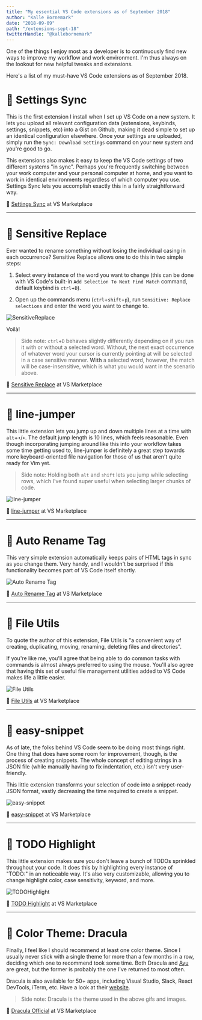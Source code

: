 ```yaml
---
title: "My essential VS Code extensions as of September 2018"
author: "Kalle Bornemark"
date: "2018-09-09"
path: "/extensions-sept-18"
twitterHandle: "@kallebornemark"
---
```


One of the things I enjoy most as a developer is to continuously find new ways to improve my workflow and work environment. I'm thus always on the lookout for new helpful tweaks and extensions.

Here's a list of my must-have VS Code extensions as of September 2018.


# 🔧 Settings Sync

This is the first extension I install when I set up VS Code on a new system. It lets you upload all relevant configuration data (extensions, keybinds, settings, snippets, etc) into a Gist on Github, making it dead simple to set up an identical configuration elsewhere. Once your settings are uploaded, simply run the `Sync: Download Settings` command on your new system and you're good to go.

This extensions also makes it easy to keep the VS Code settings of two different systems "in sync". Perhaps you're frequently switching between your work computer and your personal computer at home, and you want to work in identical environments regardless of which computer you use. Settings Sync lets you accomplish exactly this in a fairly straightforward way.

💾 [Settings Sync](https://marketplace.visualstudio.com/items?itemName=Shan.code-settings-sync) at VS Marketplace


---


# 🔧 Sensitive Replace

Ever wanted to rename something without losing the individual casing in each occurrence? Sensitive Replace allows one to do this in two simple steps:

1. Select every instance of the word you want to change (this can be done with VS Code's built-in `Add Selection To Next Find Match` command, default keybind is `ctrl`+`D`).

2. Open up the commands menu (`ctrl`+`shift`+`p`), run `Sensitive: Replace selections`
and enter the word you want to change to.

![SensitiveReplace](SensitiveReplace.gif)

Voilà!

> Side note: `ctrl`+`D` behaves slightly differently depending on if you run it with or without a selected word. Without, the next exact occurrence of whatever word your cursor is currently pointing at will be selected in a case sensitive manner. **With** a selected word, however, the match will be case-insensitive, which is what you would want in the scenario above.

💾 [Sensitive Replace](https://marketplace.visualstudio.com/items?itemName=vilicvane.sensitive-replace) at VS Marketplace


---


# 🔧 line-jumper

This little extension lets you jump up and down multiple lines at a time with `alt`+`⬆`/`⬇`. The default jump length is 10 lines, which feels reasonable. Even though incorporating jumping around like this into your workflow takes some time getting used to, line-jumper is definitely a great step towards more keyboard-oriented file navigation for those of us that aren't quite ready for Vim yet.

> Side note: Holding both `alt` and `shift` lets you jump while selecting rows, which I've found super useful when selecting larger chunks of code.

![line-jumper](line-jumper.gif)

💾 [line-jumper](https://marketplace.visualstudio.com/items?itemName=alekseychaikovsky.line-jumper) at VS Marketplace


---


# 🔧 Auto Rename Tag

This very simple extension automatically keeps pairs of HTML tags in sync as you change them. Very handy, and I wouldn't be surprised if this functionality becomes part of VS Code itself shortly.

![Auto Rename Tag](AutoRenameTag.gif)

💾 [Auto Rename Tag](https://marketplace.visualstudio.com/items?itemName=formulahendry.auto-rename-tag) at VS Marketplace


---


# 🔧 File Utils

To quote the author of this extension, File Utils is "a convenient way of creating, duplicating, moving, renaming, deleting files and directories".

If you're like me, you'll agree that being able to do common tasks with commands is almost always preferred to using the mouse. You'll also agree that having this set of useful file management utilities added to VS Code makes life a little easier.

![File Utils](FileUtils.png)

💾 [File Utils](https://marketplace.visualstudio.com/items?itemName=sleistner.vscode-fileutils) at VS Marketplace


---


# 🔧 easy-snippet

As of late, the folks behind VS Code seem to be doing most things right. One thing that does have some room for improvement, though, is the process of creating snippets. The whole concept of editing strings in a JSON file (while manually having to fix indentation, etc.) isn't very user-friendly.

This little extension transforms your selection of code into a snippet-ready JSON format, vastly decreasing the time required to create a snippet.

![easy-snippet](easy-snippet.gif)

💾 [easy-snippet](https://marketplace.visualstudio.com/items?itemName=inu1255.easy-snippet) at VS Marketplace


---


# 🔧 TODO Highlight

This little extension makes sure you don't leave a bunch of TODOs sprinkled throughout your code. It does this by highlighting every instance of "TODO:" in an noticeable way. It's also very customizable, allowing you to change highlight color, case sensitivity, keyword, and more.

![TODOHighlight](TODOHighlight.png)

💾 [TODO Highlight](https://marketplace.visualstudio.com/items?itemName=wayou.vscode-todo-highlight) at VS Marketplace


---


# 🎨 Color Theme: Dracula

Finally, I feel like I should recommend at least one color theme. Since I usually never stick with a single theme for more than a few months in a row, deciding which one to recommend took some time. Both Dracula and [Ayu](https://marketplace.visualstudio.com/items?itemName=teabyii.ayu) are great, but the former is probably the one I've returned to most often.

Dracula is also available for 50+ apps, including Visual Studio, Slack, React DevTools, iTerm, etc. Have a look at their [website](https://draculatheme.com/).

> Side note: Dracula is the theme used in the above gifs and images.

💾 [Dracula Official](https://marketplace.visualstudio.com/items?itemName=dracula-theme.theme-dracula) at VS Marketplace